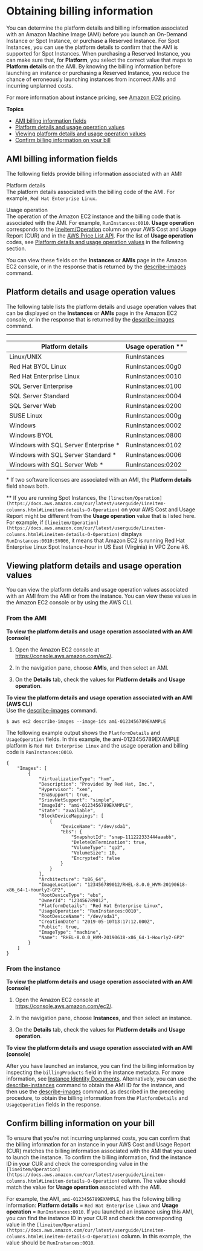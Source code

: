 # Obtaining billing information<a name="ami-billing-info"></a>

You can determine the platform details and billing information associated with an Amazon Machine Image \(AMI\) before you launch an On\-Demand Instance or Spot Instance, or purchase a Reserved Instance\. For Spot Instances, you can use the platform details to confirm that the AMI is supported for Spot Instances\. When purchasing a Reserved Instance, you can make sure that, for **Platform**, you select the correct value that maps to **Platform details** on the AMI\. By knowing the billing information before launching an instance or purchasing a Reserved Instance, you reduce the chance of erroneously launching instances from incorrect AMIs and incurring unplanned costs\.

For more information about instance pricing, see [Amazon EC2 pricing](http://aws.amazon.com/ec2/pricing/)\.

**Topics**
+ [AMI billing information fields](#billing-info-fields)
+ [Platform details and usage operation values](#billing-info)
+ [Viewing platform details and usage operation values](#view-billing-info)
+ [Confirm billing information on your bill](#compare-billing-info-on-bill)

## AMI billing information fields<a name="billing-info-fields"></a>

The following fields provide billing information associated with an AMI:

Platform details  
 The platform details associated with the billing code of the AMI\. For example, `Red Hat Enterprise Linux`\.

Usage operation  
The operation of the Amazon EC2 instance and the billing code that is associated with the AMI\. For example, `RunInstances:0010`\. **Usage operation** corresponds to the [lineitem/Operation](https://docs.aws.amazon.com/cur/latest/userguide/Lineitem-columns.html#Lineitem-details-O-Operation) column on your AWS Cost and Usage Report \(CUR\) and in the [AWS Price List API](https://docs.aws.amazon.com/awsaccountbilling/latest/aboutv2/price-changes.html)\. For the list of **Usage operation** codes, see [Platform details and usage operation values](#billing-info) in the following section\.

You can view these fields on the **Instances** or **AMIs** page in the Amazon EC2 console, or in the response that is returned by the [describe\-images](https://docs.aws.amazon.com/cli/latest/reference/ec2/describe-images.html) command\.

## Platform details and usage operation values<a name="billing-info"></a>

The following table lists the platform details and usage operation values that can be displayed on the **Instances** or **AMIs** page in the Amazon EC2 console, or in the response that is returned by the [describe\-images](https://docs.aws.amazon.com/cli/latest/reference/ec2/describe-images.html) command\.


****  

|  Platform details  |  Usage operation \*\*  | 
| --- | --- | 
|  Linux/UNIX  |  RunInstances  | 
|  Red Hat BYOL Linux  |  RunInstances:00g0  | 
|  Red Hat Enterprise Linux  |  RunInstances:0010  | 
|  SQL Server Enterprise  |  RunInstances:0100  | 
|  SQL Server Standard  |  RunInstances:0004  | 
|  SQL Server Web  |  RunInstances:0200  | 
|  SUSE Linux  |  RunInstances:000g  | 
|  Windows  |  RunInstances:0002  | 
|  Windows BYOL  |  RunInstances:0800  | 
|  Windows with SQL Server Enterprise \*  |  RunInstances:0102  | 
|  Windows with SQL Server Standard \*  |  RunInstances:0006  | 
|  Windows with SQL Server Web \*  |  RunInstances:0202  | 

\* If two software licenses are associated with an AMI, the **Platform details** field shows both\.

\*\* If you are running Spot Instances, the `[lineitem/Operation](https://docs.aws.amazon.com/cur/latest/userguide/Lineitem-columns.html#Lineitem-details-O-Operation)` on your AWS Cost and Usage Report might be different from the **Usage operation** value that is listed here\. For example, if `[lineitem/Operation](https://docs.aws.amazon.com/cur/latest/userguide/Lineitem-columns.html#Lineitem-details-O-Operation)` displays `RunInstances:0010:SV006`, it means that Amazon EC2 is running Red Hat Enterprise Linux Spot Instance\-hour in US East \(Virginia\) in VPC Zone \#6\.

## Viewing platform details and usage operation values<a name="view-billing-info"></a>

You can view the platform details and usage operation values associated with an AMI from the AMI or from the instance\. You can view these values in the Amazon EC2 console or by using the AWS CLI\.

### From the AMI<a name="view-billing-info-AMI"></a>

**To view the platform details and usage operation associated with an AMI \(console\)**

1. Open the Amazon EC2 console at [https://console\.aws\.amazon\.com/ec2/](https://console.aws.amazon.com/ec2/)\.

1. In the navigation pane, choose **AMIs**, and then select an AMI\.

1. On the **Details** tab, check the values for **Platform details** and **Usage operation**\.

**To view the platform details and usage operation associated with an AMI \(AWS CLI\)**  
Use the [describe\-images](https://docs.aws.amazon.com/cli/latest/reference/ec2/describe-images.html) command\.

```
$ aws ec2 describe-images --image-ids ami-0123456789EXAMPLE
```

The following example output shows the `PlatformDetails` and `UsageOperation` fields\. In this example, the ami\-0123456789EXAMPLE platform is `Red Hat Enterprise Linux` and the usage operation and billing code is `RunInstances:0010`\.

```
{
    "Images": [
        {
            "VirtualizationType": "hvm", 
            "Description": "Provided by Red Hat, Inc.",
            "Hypervisor": "xen", 
            "EnaSupport": true, 
            "SriovNetSupport": "simple", 
            "ImageId": "ami-0123456789EXAMPLE",
            "State": "available", 
            "BlockDeviceMappings": [
                {
                    "DeviceName": "/dev/sda1", 
                    "Ebs": {
                        "SnapshotId": "snap-111222333444aaabb", 
                        "DeleteOnTermination": true, 
                        "VolumeType": "gp2", 
                        "VolumeSize": 10, 
                        "Encrypted": false
                    }
                }
            ], 
            "Architecture": "x86_64", 
            "ImageLocation": "123456789012/RHEL-8.0.0_HVM-20190618-x86_64-1-Hourly2-GP2", 
            "RootDeviceType": "ebs", 
            "OwnerId": "123456789012",
            "PlatformDetails": "Red Hat Enterprise Linux",
            "UsageOperation": "RunInstances:0010", 
            "RootDeviceName": "/dev/sda1", 
            "CreationDate": "2019-05-10T13:17:12.000Z", 
            "Public": true, 
            "ImageType": "machine", 
            "Name": "RHEL-8.0.0_HVM-20190618-x86_64-1-Hourly2-GP2"
        }
    ]
}
```

### From the instance<a name="view-billing-info-instance"></a>

**To view the platform details and usage operation associated with an AMI \(console\)**

1. Open the Amazon EC2 console at [https://console\.aws\.amazon\.com/ec2/](https://console.aws.amazon.com/ec2/)\.

1. In the navigation pane, choose **Instances**, and then select an instance\.

1. On the **Details** tab, check the values for **Platform details** and **Usage operation**\.

**To view the platform details and usage operation associated with an AMI \(console\)**

After you have launched an instance, you can find the billing information by inspecting the `billingProducts` field in the instance metadata\. For more information, see [Instance Identity Documents](instance-identity-documents.md)\. Alternatively, you can use the [describe\-instances](https://docs.aws.amazon.com/cli/latest/reference/ec2/describe-instances.html) command to obtain the AMI ID for the instance, and then use the [describe\-images](https://docs.aws.amazon.com/cli/latest/reference/ec2/describe-images.html) command, as described in the preceding procedure, to obtain the billing information from the `PlatformDetails` and `UsageOperation` fields in the response\.

## Confirm billing information on your bill<a name="compare-billing-info-on-bill"></a>

To ensure that you're not incurring unplanned costs, you can confirm that the billing information for an instance in your AWS Cost and Usage Report \(CUR\) matches the billing information associated with the AMI that you used to launch the instance\. To confirm the billing information, find the instance ID in your CUR and check the corresponding value in the `[lineitem/Operation](https://docs.aws.amazon.com/cur/latest/userguide/Lineitem-columns.html#Lineitem-details-O-Operation)` column\. The value should match the value for **Usage operation** associated with the AMI\.

For example, the AMI, `ami-0123456789EXAMPLE`, has the following billing information: **Platform details** = `Red Hat Enterprise Linux` and **Usage operation** = `RunInstances:0010`\. If you launched an instance using this AMI, you can find the instance ID in your CUR and check the corresponding value in the `[lineitem/Operation](https://docs.aws.amazon.com/cur/latest/userguide/Lineitem-columns.html#Lineitem-details-O-Operation)` column\. In this example, the value should be `RunInstances:0010`\.